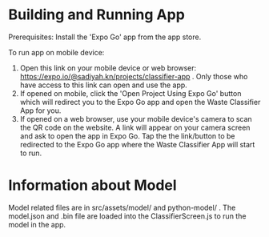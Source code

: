 # Building and Running App

Prerequisites: Install the 'Expo Go' app from the app store.

To run app on mobile device:

1. Open this link on your mobile device or web browser: https://expo.io/@sadiyah.kn/projects/classifier-app . Only those who have access to this link can open and use the app.
2. If opened on mobile, click the 'Open Project Using Expo Go' button which will redirect you to the Expo Go app and open the Waste Classifier App for you.
3. If opened on a web browser,  use your mobile device's camera to scan the QR code on the website. A link will appear on your camera screen and ask to open the app in Expo Go. Tap the the link/button to be redirected to the Expo Go app where the Waste Classifier App will start to run.

# Information about Model

Model related files are in src/assets/model/ and python-model/ . The model.json and .bin file are loaded into the ClassifierScreen.js to run the model in the app. 
